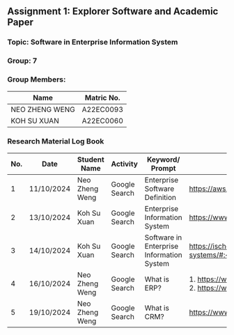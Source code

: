 ## Assignment 1: Explorer Software and Academic Paper

<h3>Topic: Software in Enterprise Information System</h3>

<h3>Group: 7</h3>

<h3>Group Members:</h3>

| Name | Matric No.|
| --- | --- |
| NEO ZHENG WENG | A22EC0093 |
| KOH SU XUAN | A22EC0060 |

### Research Material Log Book

| No. | Date | Student Name | Activity | Keyword/ Prompt | Result |
| --- | --- | --- | --- | --- | --- |
| 1 | 11/10/2024 | Neo Zheng Weng | Google Search | Enterprise Software Definition | https://aws.amazon.com/what-is/enterprise-software/ |
| 2 | 13/10/2024 | Koh Su Xuan | Google Search | Enterprise Information System | https://www.sciencedirect.com/topics/computer-science/enterprise-information-system |
| 3 | 14/10/2024 | Koh Su Xuan | Google Search | Software in Enterprise Information System | https://ischoolonline.berkeley.edu/blog/what-is-information-systems/#:~:text=Software%20is%20another%20component%20of,storage%2C%20and%20processing%20of%20information. |
| 4 | 16/10/2024 | Neo Zheng Weng | Google Search | What is ERP? | 1. https://www.ibm.com/topics/enterprise-resource-planning<br>2. https://www.sap.com/products/erp/what-is-erp.html |
| 5 | 19/10/2024 | Neo Zheng Weng | Google Search | What is CRM? | https://www.techtarget.com/searchcustomerexperience/definition/CRM-customer-relationship-management |
